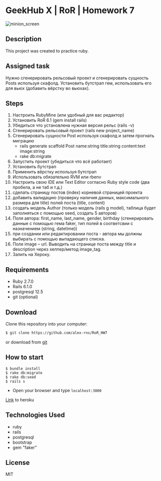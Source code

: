 # **GeekHub X | RoR | Homework 7**

![minion_screen](https://user-images.githubusercontent.com/23439223/102497685-9f26a180-4081-11eb-8efe-c95cf45868bf.png)

## Description
This project was created to practice ruby.

## Assigned task

Нужно сгенерировать рельсовый проект и сгенерировать сущность Posts используя скафолд.
Установить бутстрап гем, использовать его для вьюх (добавить вёрстку во вьюхах).

## Steps

1) Настроить RubyMine (или удобный для вас редактор)
2) Установить RoR 6.1 (gem install rails)
3) Убедиться что установлена нужная версия рельс (rails -v)
4) Сгенерировать рельсовый проект (rails new project_name)
5) Сгенерировать сущности Post используя скафолд и затем прогнать миграцию
    - rails generate scaffold Post name:string title:string content:text image:string
    - rake db:migrate
6) Запустить проект (убедиться что всё работает)
7) Установить бутстрап
8) Применить вёрстку используя бутстрап
9) Использовать обязательно RVM или rbenv
10) Настроить свою IDE или Text Editor согласно Ruby style code (два пробела, а не таб и т.д.)
11) сделать страницу постов (index) корневой страницей проекта
12) добавить валидацию (проверку наличия данных, максимального размера для title) полей поста (title, content)
13) создать модель Author (только модель (rails g model), таблица будет заполняться с помощью seed, создать 5 авторов)
14) Поля автора: first_name, last_name, gender, birthday (сгенерировать данные с помощью гема faker, тип полей в соответсвии с назначением (string, datetime))
15) при создании или редактировании поста - автора мы должны выбирать с помощью выпадающего списка.
16) Поле image – url. Выводить на странице поста между title и description через хелпер/метод image_tag.
17) Залить на Хероку.

## Requirements

- Ruby 2.7.0
- Rails 6.1.0  
- postgresql 12.5  
- git (optional)

## Download

Clone this repository into your computer:
```sh
$ git clone https://github.com/alex-rns/RoR_HW7
```
or download from [git](https://github.com/alex-rns/RoR_HW7)

## How to start

    $ bundle install
    $ rake db:migrate
    $ rake db:seed
    $ rails s

- Open your browser and type `localhost:3000`

[Link](https://hw7-blog.herokuapp.com/) to heroku

## Technologies Used

- ruby
- rails
- postgresql
- bootstrap
- gem "faker"

License
----

MIT


